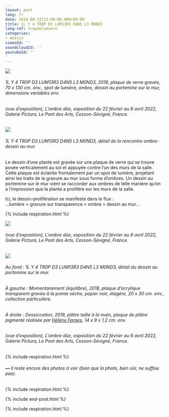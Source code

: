 ```yaml
---
layout: post
lang: fr
date: 2018-08-31T22:00:00.000+00:00
title: 1L Y 4 TR0P D3 LUM13R3 D4N5 L3 M0ND3
lang-ref: tropdelumiere
categories:
- dessin
vimeoId: ''
soundcloudId: ''
youtubeId: ''

---
```

![](/mepierdoparaver/imgs/1l-y-4-tr0p-d3-lum13r3-d4n5-l3-m0nd3-2018-4-up.jpg)

###### _1L Y 4 TR0P D3 LUM13R3 D4N5 L3 M0ND3_, 2018, plaque de verre gravée, 70 x 130 cm. env., spot de lumière, ombre, dessin au portemine sur le mur, dimensions variables env.

###### (vue d’exposition), _L'ombre dûe_, exposition du 22 février au 6 avril 2022, Galerie Pictura, Le Pont des Arts, Cesson-Sévigné, France.

![](/mepierdoparaver/imgs/1l-y-4-tr0p-d3-lum13r3-d4n5-l3-m0nd3-2018-3-up.jpg)

###### _1L Y 4 TR0P D3 LUM13R3 D4N5 L3 M0ND3_, détail de la rencontre ombre-dessin au mur.

Le dessin d’une plante est gravée sur une plaque de verre qui se trouve posée verticalement au sol et appuyée contre l’un des murs de la salle. Cette plaque est éclairée frontalement par un spot de lumière, projetant ainsi les traits de la gravure au mur sous forme d’ombres. Un dessin au portemine sur le mur vient se raccorder aux ombres de telle manière qu’on a l’impression que la plante a prolifére sur les murs de la salle.

Ici, le dessin-prolifération se manifeste dans le flux :  
...lumière > gravure sur transparence > ombre > dessin au mur...

{% include respiration.html %}

![](/mepierdoparaver/imgs/1l-y-4-tr0p-d3-lum13r3-d4n5-l3-m0nd3-2018-7-up.jpg)

###### (vue d’exposition), _L'ombre dûe_, exposition du 22 février au 6 avril 2022, Galerie Pictura, Le Pont des Arts, Cesson-Sévigné, France.

![](/mepierdoparaver/imgs/1l-y-4-tr0p-d3-lum13r3-d4n5-l3-m0nd3-2018-5-up.jpg)

###### Au fond : _1L Y 4 TR0P D3 LUM13R3 D4N5 L3 M0ND3_, détail du dessin au portemine sur le mur.

###### À gauche : _Momentanément (équilibre)_, 2018, plaque d’acrylique transparent gravée à la pointe sèche, papier noir, étagère, 20 x 30 cm. env., collection particulière.

###### À droite : _Dessiccation_, 2019, plâtre taillé à la main, plaque de plâtre pigmenté réalisée par [Hélène Farges](https://helenefarges.net/), 14 x 9 x 1,2 cm. env.

###### (vue d’exposition), _L'ombre dûe_, exposition du 22 février au 6 avril 2022, Galerie Pictura, Le Pont des Arts, Cesson-Sévigné, France.

{% include respiration.html %}

###### **_—_** _Il reste encore des photos à voir (bien que la photo, bien sûr, ne suffise pas)._

{% include respiration.html %}

{% include end-post.html %}

{% include respiration.html %}